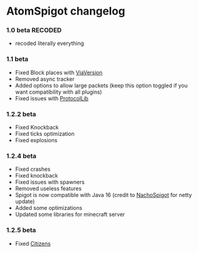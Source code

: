 # AtomSpigot changelog

### 1.0 beta RECODED
- recoded literally everything

### 1.1 beta
- Fixed Block places with [ViaVersion](https://www.spigotmc.org/resources/viaversion.19254/)
- Removed async tracker
- Added options to allow large packets (keep this option toggled if you want compatibility with all plugins)
- Fixed issues with [ProtocolLib](https://www.spigotmc.org/resources/protocollib.1997/)

### 1.2.2 beta
- Fixed Knockback
- Fixed ticks optimization
- Fixed explosions

### 1.2.4 beta
- Fixed crashes
- Fixed knockback
- Fixed issues with spawners
- Removed useless features
- Spigot is now compatible with Java 16 (credit to [NachoSpigot](https://github.com/CobbleSword/NachoSpigot) for netty update)
- Added some optimizations
- Updated some libraries for minecraft server

### 1.2.5 beta
- Fixed [Citizens](https://www.spigotmc.org/resources/citizens.13811/)
